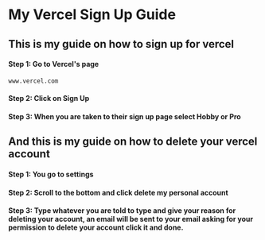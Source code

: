 # My Vercel Sign Up Guide
## This is my guide on how to sign up for vercel

#### Step 1: Go to Vercel's page
```
www.vercel.com
```
#### Step 2: Click on Sign Up
#### Step 3: When you are taken to their sign up page select Hobby or Pro

## And this is my guide on how to delete your vercel account
#### Step 1: You go to settings
#### Step 2: Scroll to the bottom and click delete my personal account
#### Step 3: Type whatever you are told to type and give your reason for deleting your account, an email will be sent to your email asking for your permission to delete your account click it and done.
